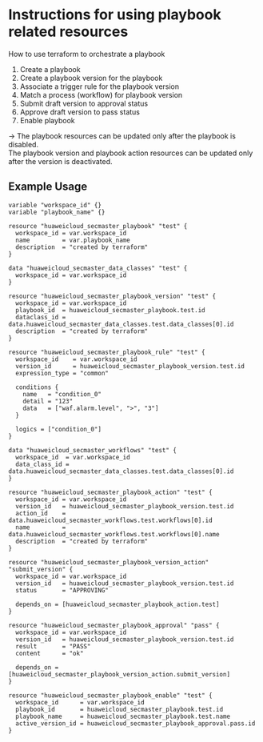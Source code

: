 # Instructions for using playbook related resources

How to use terraform to orchestrate a playbook

1. Create a playbook
2. Create a playbook version for the playbook
3. Associate a trigger rule for the playbook version
4. Match a process (workflow) for playbook version
5. Submit draft version to approval status
6. Approve draft version to pass status
7. Enable playbook

-> The playbook resources can be updated only after the playbook is disabled.<br/>
   The playbook version and playbook action resources can be updated only after the version is deactivated.

## Example Usage

```hcl
variable "workspace_id" {}
variable "playbook_name" {}

resource "huaweicloud_secmaster_playbook" "test" {
  workspace_id = var.workspace_id
  name         = var.playbook_name
  description  = "created by terraform"
}

data "huaweicloud_secmaster_data_classes" "test" {
  workspace_id = var.workspace_id
}

resource "huaweicloud_secmaster_playbook_version" "test" {
  workspace_id = var.workspace_id
  playbook_id  = huaweicloud_secmaster_playbook.test.id
  dataclass_id = data.huaweicloud_secmaster_data_classes.test.data_classes[0].id
  description  = "created by terraform"
}

resource "huaweicloud_secmaster_playbook_rule" "test" {
  workspace_id    = var.workspace_id
  version_id      = huaweicloud_secmaster_playbook_version.test.id
  expression_type = "common"

  conditions {
    name   = "condition_0"
    detail = "123"
    data   = ["waf.alarm.level", ">", "3"]
  }
  
  logics = ["condition_0"]
}

data "huaweicloud_secmaster_workflows" "test" {
  workspace_id  = var.workspace_id
  data_class_id = data.huaweicloud_secmaster_data_classes.test.data_classes[0].id
}

resource "huaweicloud_secmaster_playbook_action" "test" {
  workspace_id = var.workspace_id
  version_id   = huaweicloud_secmaster_playbook_version.test.id
  action_id    = data.huaweicloud_secmaster_workflows.test.workflows[0].id
  name         = data.huaweicloud_secmaster_workflows.test.workflows[0].name
  description  = "created by terraform"
}

resource "huaweicloud_secmaster_playbook_version_action" "submit_version" {
  workspace_id = var.workspace_id
  version_id   = huaweicloud_secmaster_playbook_version.test.id
  status       = "APPROVING"

  depends_on = [huaweicloud_secmaster_playbook_action.test]
}

resource "huaweicloud_secmaster_playbook_approval" "pass" {
  workspace_id = var.workspace_id
  version_id   = huaweicloud_secmaster_playbook_version.test.id
  result       = "PASS"
  content      = "ok"

  depends_on = [huaweicloud_secmaster_playbook_version_action.submit_version]
}

resource "huaweicloud_secmaster_playbook_enable" "test" {
  workspace_id      = var.workspace_id
  playbook_id       = huaweicloud_secmaster_playbook.test.id
  playbook_name     = huaweicloud_secmaster_playbook.test.name
  active_version_id = huaweicloud_secmaster_playbook_approval.pass.id
}
```
